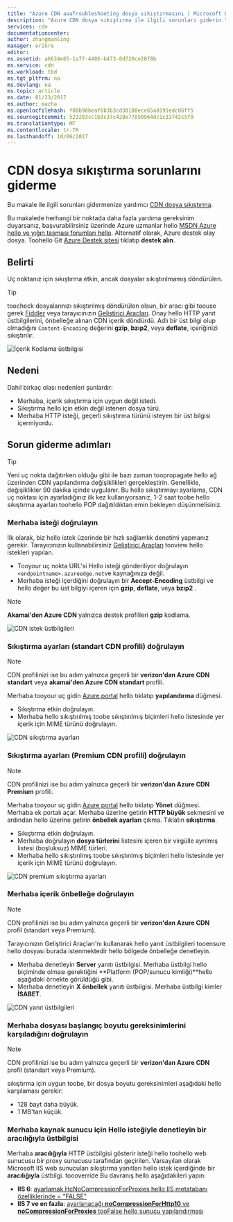 ```yaml
---
title: "Azure CDN aaaTroubleshooting dosya sıkıştırmasını | Microsoft Docs"
description: "Azure CDN dosya sıkıştırma ile ilgili sorunları giderin."
services: cdn
documentationcenter: 
author: zhangmanling
manager: erikre
editor: 
ms.assetid: a6624e65-1a77-4486-b473-8d720ce28f8b
ms.service: cdn
ms.workload: tbd
ms.tgt_pltfrm: na
ms.devlang: na
ms.topic: article
ms.date: 01/23/2017
ms.author: mazha
ms.openlocfilehash: f00b98beaf6b3b3cd30108ece65a8191edc06ff5
ms.sourcegitcommit: 523283cc1b3c37c428e77850964dc1c33742c5f0
ms.translationtype: MT
ms.contentlocale: tr-TR
ms.lasthandoff: 10/06/2017
---
```

# <a name="troubleshooting-cdn-file-compression"></a>CDN dosya sıkıştırma sorunlarını giderme
Bu makale ile ilgili sorunları gidermenize yardımcı [CDN dosya sıkıştırma](cdn-improve-performance.md).

Bu makalede herhangi bir noktada daha fazla yardıma gereksinim duyarsanız, başvurabilirsiniz üzerinde Azure uzmanlar hello [MSDN Azure hello ve yığın taşması forumları hello](https://azure.microsoft.com/support/forums/). Alternatif olarak, Azure destek olay dosya. Toohello Git [Azure Destek sitesi](https://azure.microsoft.com/support/options/) tıklatıp **destek alın**.

## <a name="symptom"></a>Belirti
Uç noktanız için sıkıştırma etkin, ancak dosyalar sıkıştırılmamış döndürülen.

> [!TIP]
> toocheck dosyalarınızı sıkıştırılmış döndürülen olsun, bir aracı gibi toouse gerek [Fiddler](http://www.telerik.com/fiddler) veya tarayıcınızın [Geliştirici Araçları](https://developer.microsoft.com/microsoft-edge/platform/documentation/f12-devtools-guide/).  Onay hello HTTP yanıt üstbilgilerini, önbelleğe alınan CDN içerik döndürdü.  Adlı bir üst bilgi olup olmadığını `Content-Encoding` değerini **gzip**, **bzıp2**, veya **deflate**, içeriğinizi sıkıştırılır.
> 
> ![İçerik Kodlama üstbilgisi](./media/cdn-troubleshoot-compression/cdn-content-header.png)
> 
> 

## <a name="cause"></a>Nedeni
Dahil birkaç olası nedenleri şunlardır:

* Merhaba, içerik sıkıştırma için uygun değil istedi.
* Sıkıştırma hello için etkin değil istenen dosya türü.
* Merhaba HTTP isteği, geçerli sıkıştırma türünü isteyen bir üst bilgisi içermiyordu.

## <a name="troubleshooting-steps"></a>Sorun giderme adımları
> [!TIP]
> Yeni uç nokta dağıtırken olduğu gibi ile bazı zaman toopropagate hello ağ üzerinden CDN yapılandırma değişiklikleri gerçekleştirin.  Genellikle, değişiklikler 90 dakika içinde uygulanır.  Bu hello sıkıştırmayı ayarlama, CDN uç noktası için ayarladığınız ilk kez kullanıyorsanız, 1-2 saat toobe hello sıkıştırma ayarları toohello POP dağıtıldıktan emin bekleyen düşünmelisiniz. 
> 
> 

### <a name="verify-hello-request"></a>Merhaba isteği doğrulayın
İlk olarak, biz hello istek üzerinde bir hızlı sağlamlık denetimi yapmanız gerekir.  Tarayıcınızın kullanabilirsiniz [Geliştirici Araçları](https://developer.microsoft.com/microsoft-edge/platform/documentation/f12-devtools-guide/) tooview hello istekleri yapılan.

* Tooyour uç nokta URL'si Hello isteği gönderiliyor doğrulayın `<endpointname>.azureedge.net`ve kaynağınıza değil.
* Merhaba isteği içerdiğini doğrulayın bir **Accept-Encoding** üstbilgi ve hello değer bu üst bilgiyi içeren için **gzip**, **deflate**, veya **bzıp2** .

> [!NOTE]
> **Akamai'den Azure CDN** yalnızca destek profilleri **gzip** kodlama.
> 
> 

![CDN istek üstbilgileri](./media/cdn-troubleshoot-compression/cdn-request-headers.png)

### <a name="verify-compression-settings-standard-cdn-profile"></a>Sıkıştırma ayarları (standart CDN profili) doğrulayın
> [!NOTE]
> CDN profilinizi ise bu adım yalnızca geçerli bir **verizon'dan Azure CDN standart** veya **akamai'den Azure CDN standart** profili. 
> 
> 

Merhaba tooyour uç gidin [Azure portal](https://portal.azure.com) hello tıklatıp **yapılandırma** düğmesi.

* Sıkıştırma etkin doğrulayın.
* Merhaba hello sıkıştırılmış toobe sıkıştırılmış biçimleri hello listesinde yer içerik için MIME türünü doğrulayın.

![CDN sıkıştırma ayarları](./media/cdn-troubleshoot-compression/cdn-compression-settings.png)

### <a name="verify-compression-settings-premium-cdn-profile"></a>Sıkıştırma ayarları (Premium CDN profili) doğrulayın
> [!NOTE]
> CDN profilinizi ise bu adım yalnızca geçerli bir **verizon'dan Azure CDN Premium** profili.
> 
> 

Merhaba tooyour uç gidin [Azure portal](https://portal.azure.com) hello tıklatıp **Yönet** düğmesi.  Merhaba ek portalı açar.  Merhaba üzerine getirin **HTTP büyük** sekmesini ve ardından hello üzerine getirin **önbellek ayarları** çıkma.  Tıklatın **sıkıştırma**. 

* Sıkıştırma etkin doğrulayın.
* Merhaba doğrulayın **dosya türlerini** listesini içeren bir virgülle ayrılmış listesi (boşluksuz) MIME türleri.
* Merhaba hello sıkıştırılmış toobe sıkıştırılmış biçimleri hello listesinde yer içerik için MIME türünü doğrulayın.

![CDN premium sıkıştırma ayarları](./media/cdn-troubleshoot-compression/cdn-compression-settings-premium.png)

### <a name="verify-hello-content-is-cached"></a>Merhaba içerik önbelleğe doğrulayın
> [!NOTE]
> CDN profilinizi ise bu adım yalnızca geçerli bir **verizon'dan Azure CDN** profil (standart veya Premium).
> 
> 

Tarayıcınızın Geliştirici Araçları'nı kullanarak hello yanıt üstbilgileri tooensure hello dosyası burada istenmektedir hello bölgede önbelleğe denetleyin.

* Merhaba denetleyin **Server** yanıtı üstbilgisi.  Merhaba üstbilgi hello biçiminde olması gerektiğini **Platform (POP/sunucu kimliği)**hello aşağıdaki örnekte görüldüğü gibi.
* Merhaba denetleyin **X önbellek** yanıtı üstbilgisi.  Merhaba üstbilgi kimler **İSABET**.  

![CDN yanıt üstbilgileri](./media/cdn-troubleshoot-compression/cdn-response-headers.png)

### <a name="verify-hello-file-meets-hello-size-requirements"></a>Merhaba dosyası başlangıç boyutu gereksinimlerini karşıladığını doğrulayın
> [!NOTE]
> CDN profilinizi ise bu adım yalnızca geçerli bir **verizon'dan Azure CDN** profil (standart veya Premium).
> 
> 

sıkıştırma için uygun toobe, bir dosya boyutu gereksinimleri aşağıdaki hello karşılaması gerekir:

* 128 bayt daha büyük.
* 1 MB'tan küçük.

### <a name="check-hello-request-at-hello-origin-server-for-a-via-header"></a>Merhaba kaynak sunucu için Hello isteğiyle denetleyin bir **aracılığıyla** üstbilgisi
Merhaba **aracılığıyla** HTTP üstbilgisi gösterir isteği hello toohello web sunucusu bir proxy sunucusu tarafından geçirilen.  Varsayılan olarak Microsoft IIS web sunucuları sıkıştırma yanıtları hello istek içerdiğinde bir **aracılığıyla** üstbilgi.  toooverride Bu davranış hello aşağıdakileri yapın:

* **IIS 6**: [ayarlamak HcNoCompressionForProxies hello IIS metatabanı özelliklerinde = "FALSE"](https://msdn.microsoft.com/library/ms525390.aspx)
* **IIS 7 ve en fazla**: [ayarlanacağı **noCompressionForHttp10** ve **noCompressionForProxies** tooFalse hello sunucu yapılandırması](http://www.iis.net/configreference/system.webserver/httpcompression)

